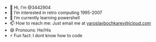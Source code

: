 - 👋 Hi, I’m @3442904
- 👀 I’m interested in retro computing 1995-2007
- 🌱 I’m currently learning powershell
- 📫 How to reach me: Just email me at yaroslavbochkarev@icloud.com
- 😄 Pronouns: He/His
- ⚡ Fun fact: I dont know how to code

<!---
3442904/3442904 is a ✨ special ✨ repository because its `README.md` (this file) appears on your GitHub profile.
You can click the Preview link to take a look at your changes.
--->
